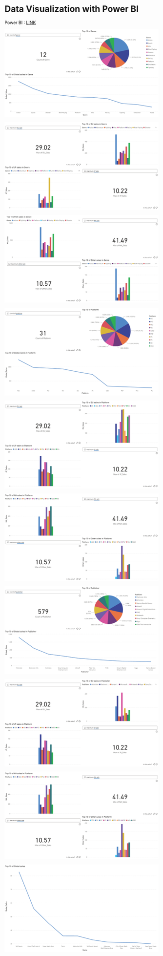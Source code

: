# Data Visualization with Power BI

Power BI : [LINK](https://app.powerbi.com/view?r=eyJrIjoiZDdkMjlkZWUtNGY3MS00MTFmLWI4YWEtYjA1ZWU0YWY5ZGMyIiwidCI6IjZmNDQzMmRjLTIwZDItNDQxZC1iMWRiLWFjMzM4MGJhNjMzZCIsImMiOjEwfQ%3D%3D)

![](../assets/images/BI_Final_Page_01.png)

![](../assets/images/BI_Final_Page_02.png)

![](../assets/images/BI_Final_Page_03.png)

![](../assets/images/BI_Final_Page_04.png)

![](../assets/images/BI_Final_Page_05.png)

![](../assets/images/BI_Final_Page_06.png)

![](../assets/images/BI_Final_Page_07.png)

![](../assets/images/BI_Final_Page_08.png)

![](../assets/images/BI_Final_Page_09.png)

![](../assets/images/BI_Final_Page_10.png)

